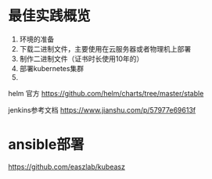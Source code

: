# 最佳实践概览

1. 环境的准备
2. 下载二进制文件，主要使用在云服务器或者物理机上部署
3. 制作二进制文件（证书时长使用10年的）
4. 部署kubernetes集群
5.

helm 官方 https://github.com/helm/charts/tree/master/stable

jenkins参考文档 https://www.jianshu.com/p/57977e69613f

# ansible部署
https://github.com/easzlab/kubeasz
